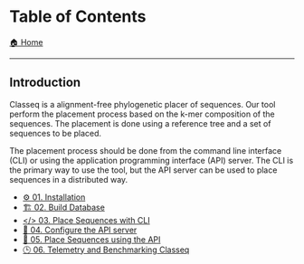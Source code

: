 # Table of Contents

[🏠 Home](/README.md)

___

## Introduction

Classeq is a alignment-free phylogenetic placer of sequences. Our tool perform
the placement process based on the k-mer composition of the sequences. The
placement is done using a reference tree and a set of sequences to be placed.

The placement process should be done from the command line interface (CLI) or
using the application programming interface (API) server. The CLI is the primary
way to use the tool, but the API server can be used to place sequences in a
distributed way.

- [⚙️ 01. Installation](/docs/book/01-installation.md)
- [🏗️ 02. Build Database](/docs/book/02-build-db.md)
- [</> 03. Place Sequences with CLI](/docs/book/03-place-sequence-cli.md)
- [🔧 04. Configure the API server](/docs/book/04-configure-api-server.md)
- [🔗 05. Place Sequences using the API](/docs/book/05-submit-placement-to-api.md)
- [🕒 06. Telemetry and Benchmarking Classeq](/docs/book/06-telemetry-and-benchmark.md)
